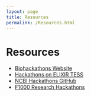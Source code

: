 ```yaml
---
layout: page
title: Resources
permalink: /Resources.html
---
```


# Resources

- [Biohackathons Website](http://biohackathon.org/)
- [Hackathons on ELIXIR TESS](https://tess.elixir-europe.org/search?utf8=%E2%9C%93&q=hackathon)
- [NCBI Hackathons GitHub](https://github.com/NCBI-Hackathons)
- [F1000 Research Hackathons](https://f1000research.com/search?q=hackathons)
